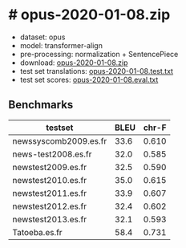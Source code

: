 # # opus-2020-01-08.zip

* dataset: opus
* model: transformer-align
* pre-processing: normalization + SentencePiece
* download: [opus-2020-01-08.zip](https://object.pouta.csc.fi/OPUS-MT-models/es-fr/opus-2020-01-08.zip)
* test set translations: [opus-2020-01-08.test.txt](https://object.pouta.csc.fi/OPUS-MT-models/es-fr/opus-2020-01-08.test.txt)
* test set scores: [opus-2020-01-08.eval.txt](https://object.pouta.csc.fi/OPUS-MT-models/es-fr/opus-2020-01-08.eval.txt)

## Benchmarks

| testset               | BLEU  | chr-F |
|-----------------------|-------|-------|
| newssyscomb2009.es.fr 	| 33.6 	| 0.610 |
| news-test2008.es.fr 	| 32.0 	| 0.585 |
| newstest2009.es.fr 	| 32.5 	| 0.590 |
| newstest2010.es.fr 	| 35.0 	| 0.615 |
| newstest2011.es.fr 	| 33.9 	| 0.607 |
| newstest2012.es.fr 	| 32.4 	| 0.602 |
| newstest2013.es.fr 	| 32.1 	| 0.593 |
| Tatoeba.es.fr 	| 58.4 	| 0.731 |

